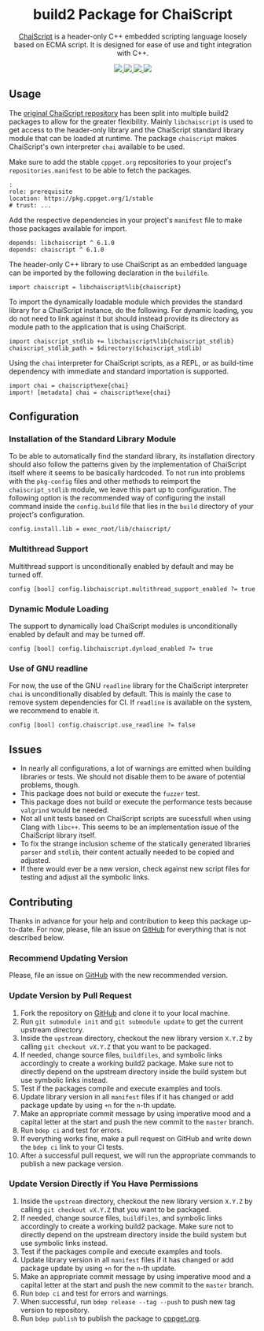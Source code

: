 <h1 align="center">
    build2 Package for ChaiScript
</h1>

<p align="center">
    <a href="https://chaiscript.com/index.html">ChaiScript</a> is a header-only C++ embedded scripting language loosely based on ECMA script. It is designed for ease of use and tight integration with C++.
</p>

<p align="center">
    <a href="https://chaiscript.com/index.html">
        <img src="https://img.shields.io/website/https/chaiscript.com/index.html.svg?down_message=offline&label=Official&style=for-the-badge&up_color=blue&up_message=online">
    </a>
    <a href="https://github.com/build2-packaging/chaiscript">
        <img src="https://img.shields.io/website/https/github.com/build2-packaging/chaiscript.svg?down_message=offline&label=build2&style=for-the-badge&up_color=blue&up_message=online">
    </a>
    <a href="https://cppget.org/chaiscript">
        <img src="https://img.shields.io/website/https/cppget.org/chaiscript.svg?down_message=offline&label=cppget.org&style=for-the-badge&up_color=blue&up_message=online">
    </a>
    <a href="https://queue.cppget.org/chaiscript">
        <img src="https://img.shields.io/website/https/queue.cppget.org/chaiscript.svg?down_message=empty&down_color=blue&label=queue.cppget.org&style=for-the-badge&up_color=orange&up_message=running">
    </a>
</p>

## Usage
The [original ChaiScript repository](https://github.com/ChaiScript/ChaiScript) has been split into multiple build2 packages to allow for the greater flexibility.
Mainly `libchaiscript` is used to get access to the header-only library and the ChaiScript standard library module that can be loaded at runtime.
The package `chaiscript` makes ChaiScript's own interpreter `chai` available to be used.

Make sure to add the stable `cppget.org` repositories to your project's `repositories.manifest` to be able to fetch the packages.

    :
    role: prerequisite
    location: https://pkg.cppget.org/1/stable
    # trust: ...

Add the respective dependencies in your project's `manifest` file to make those packages available for import.

    depends: libchaiscript ^ 6.1.0
    depends: chaiscript ^ 6.1.0

The header-only C++ library to use ChaiScript as an embedded language can be imported by the following declaration in the `buildfile`.

    import chaiscript = libchaiscript%lib{chaiscript}

To import the dynamically loadable module which provides the standard library for a ChaiScript instance, do the following.
For dynamic loading, you do not need to link against it but should instead provide its directory as module path to the application that is using ChaiScript.

    import chaiscript_stdlib += libchaiscript%lib{chaiscript_stdlib}
    chaiscript_stdlib_path = $directory($chaiscript_stdlib)

Using the `chai` interpreter for ChaiScript scripts, as a REPL, or as build-time dependency with immediate and standard importation is supported.

    import chai = chaiscript%exe{chai}
    import! [metadata] chai = chaiscript%exe{chai}

## Configuration

### Installation of the Standard Library Module
To be able to automatically find the standard library, its installation directory should also follow the patterns given by the implementation of ChaiScript itself where it seems to be basically hardcoded.
To not run into problems with the `pkg-config` files and other methods to reimport the `chaiscript_stdlib` module, we leave this part up to configuration.
The following option is the recommended way of configuring the install command inside the `config.build` file that lies in the `build` directory of your project's configuration.

    config.install.lib = exec_root/lib/chaiscript/

### Multithread Support
Multithread support is unconditionally enabled by default and may be turned off.

    config [bool] config.libchaiscript.multithread_support_enabled ?= true

### Dynamic Module Loading
The support to dynamically load ChaiScript modules is unconditionally enabled by default and may be turned off.

    config [bool] config.libchaiscript.dynload_enabled ?= true

### Use of GNU readline
For now, the use of the GNU `readline` library for the ChaiScript interpreter `chai` is unconditionally disabled by default.
This is mainly the case to remove system dependencies for CI.
If `readline` is available on the system, we recommend to enable it.

    config [bool] config.chaiscript.use_readline ?= false


## Issues
<!-- - The installation path of `chaiscript_stdlib` is basically hardcoded. Look into `libchaiscript/chaiscript_stdlib/buildfile` for some notes what could be changed. -->
- In nearly all configurations, a lot of warnings are emitted when building libraries or tests. We should not disable them to be aware of potential problems, though.
- This package does not build or execute the `fuzzer` test.
- This package does not build or execute the performance tests because `valgrind` would be needed.
- Not all unit tests based on ChaiScript scripts are sucessfull when using Clang with `libc++`. This seems to be an implementation issue of the ChaiScript library itself.
- To fix the strange inclusion scheme of the statically generated libraries `parser` and `stdlib`, their content actually needed to be copied and adjusted.
- If there would ever be a new version, check against new script files for testing and adjust all the symbolic links.

## Contributing
Thanks in advance for your help and contribution to keep this package up-to-date.
For now, please, file an issue on [GitHub](https://github.com/build2-packaging/chaiscript/issues) for everything that is not described below.

### Recommend Updating Version
Please, file an issue on [GitHub](https://github.com/build2-packaging/chaiscript/issues) with the new recommended version.

### Update Version by Pull Request
1. Fork the repository on [GitHub](https://github.com/build2-packaging/chaiscript) and clone it to your local machine.
2. Run `git submodule init` and `git submodule update` to get the current upstream directory.
3. Inside the `upstream` directory, checkout the new library version `X.Y.Z` by calling `git checkout vX.Y.Z` that you want to be packaged.
4. If needed, change source files, `buildfiles`, and symbolic links accordingly to create a working build2 package. Make sure not to directly depend on the upstream directory inside the build system but use symbolic links instead.
5. Test if the packages compile and execute examples and tools.
6. Update library version in all `manifest` files if it has changed or add package update by using `+n` for the `n`-th update.
7. Make an appropriate commit message by using imperative mood and a capital letter at the start and push the new commit to the `master` branch.
8. Run `bdep ci` and test for errors.
9. If everything works fine, make a pull request on GitHub and write down the `bdep ci` link to your CI tests.
10. After a successful pull request, we will run the appropriate commands to publish a new package version.

### Update Version Directly if You Have Permissions
1. Inside the `upstream` directory, checkout the new library version `X.Y.Z` by calling `git checkout vX.Y.Z` that you want to be packaged.
2. If needed, change source files, `buildfiles`, and symbolic links accordingly to create a working build2 package. Make sure not to directly depend on the upstream directory inside the build system but use symbolic links instead.
3. Test if the packages compile and execute examples and tools.
4. Update library version in all `manifest` files if it has changed or add package update by using `+n` for the `n`-th update.
5. Make an appropriate commit message by using imperative mood and a capital letter at the start and push the new commit to the `master` branch.
6. Run `bdep ci` and test for errors and warnings.
7. When successful, run `bdep release --tag --push` to push new tag version to repository.
8. Run `bdep publish` to publish the package to [cppget.org](https://cppget.org).
